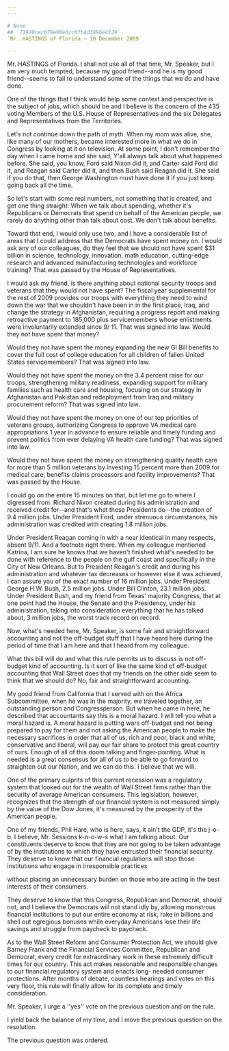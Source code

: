 ```yaml
---
---

# None
## `71920cecb79e98e6cc0fb4d3896e4129`
`Mr. HASTINGS of Florida — 10 December 2009`

---
```



Mr. HASTINGS of Florida. I shall not use all of that time, Mr. 
Speaker, but I am very much tempted, because my good friend--and he is 
my good friend--seems to fail to understand some of the things that we 
do and have done.

One of the things that I think would help some context and 
perspective is the subject of jobs, which should be and I believe is 
the concern of the 435 voting Members of the U.S. House of 
Representatives and the six Delegates and Representatives from the 
Territories.

Let's not continue down the path of myth. When my mom was alive, she, 
like many of our mothers, became interested more in what we do in 
Congress by looking at it on television. At some point, I don't 
remember the day when I came home and she said, Y'all always talk about 
what happened before. She said, you know, Ford said Nixon did it, and 
Carter said Ford did it, and Reagan said Carter did it, and then Bush 
said Reagan did it. She said if you do that, then George Washington 
must have done it if you just keep going back all the time.

So let's start with some real numbers, not something that is created, 
and get one thing straight: When we talk about spending, whether it's 
Republicans or Democrats that spend on behalf of the American people, 
we rarely do anything other than talk about cost. We don't talk about 
benefits.

Toward that end, I would only use two, and I have a considerable list 
of areas that I could address that the Democrats have spent money on. I 
would ask any of our colleagues, do they feel that we should not have 
spent $31 billion in science, technology, innovation, math education, 
cutting-edge research and advanced manufacturing technologies and 
workforce training? That was passed by the House of Representatives.

I would ask my friend, is there anything about national security 
troops and veterans that they would not have spent? The fiscal year 
supplemental for the rest of 2009 provides our troops with everything 
they need to wind down the war that we shouldn't have been in in the 
first place, Iraq, and change the strategy in Afghanistan, requiring a 
progress report and making retroactive payment to 185,000 plus 
servicemembers whose enlistments were involuntarily extended since 9/
11. That was signed into law. Would they not have spent that money?

Would they not have spent the money expanding the new GI Bill 
benefits to cover the full cost of college education for all children 
of fallen United States servicemembers? That was signed into law.

Would they not have spent the money on the 3.4 percent raise for our 
troops, strengthening military readiness, expanding support for 
military families such as health care and housing, focusing on our 
strategy in Afghanistan and Pakistan and redeployment from Iraq and 
military procurement reform? That was signed into law.

Would they not have spent the money on one of our top priorities of 
veterans groups, authorizing Congress to approve VA medical care 
appropriations 1 year in advance to ensure reliable and timely funding 
and prevent politics from ever delaying VA health care funding? That 
was signed into law.

Would they not have spent the money on strengthening quality health 
care for more than 5 million veterans by investing 15 percent more than 
2009 for medical care, benefits claims processors and facility 
improvements? That was passed by the House.

I could go on the entire 15 minutes on that, but let me go to where I 
digressed from. Richard Nixon created during his administration and 
received credit for--and that's what these Presidents do--the creation 
of 9.4 million jobs. Under President Ford, under strenuous 
circumstances, his administration was credited with creating 1.8 
million jobs.

Under President Reagan coming in with a near identical in many 
respects, absent 9/11. And a footnote right there. When my colleague 
mentioned Katrina, I am sure he knows that we haven't finished what's 
needed to be done with reference to the people on the gulf coast and 
specifically in the City of New Orleans. But to President Reagan's 
credit and during his administration and whatever tax decreases or 
however else it was achieved, I can assure you of the exact number of 
16 million jobs. Under President George H.W. Bush, 2.5 million jobs. 
Under Bill Clinton, 23.1 million jobs. Under President Bush, and my 
friend from Texas' majority Congress, that at one point had the House, 
the Senate and the Presidency, under his administration, taking into 
consideration everything that he has talked about, 3 million jobs, the 
worst track record on record.

Now, what's needed here, Mr. Speaker, is some fair and 
straightforward accounting and not the off-budget stuff that I have 
heard here during the period of time that I am here and that I heard 
from my colleague.

What this bill will do and what this rule permits us to discuss is 
not off-budget kind of accounting. Is it sort of like the same kind of 
off-budget accounting that Wall Street does that my friends on the 
other side seem to think that we should do? No, fair and 
straightforward accounting.

My good friend from California that I served with on the Africa 
Subcommittee, when he was in the majority, we traveled together, an 
outstanding person and Congressperson. But when he came in here, he 
described that accountants say this is a moral hazard. I will tell you 
what a moral hazard is. A moral hazard is putting wars off-budget and 
not being prepared to pay for them and not asking the American people 
to make the necessary sacrifices in order that all of us, rich and 
poor, black and white, conservative and liberal, will pay our fair 
share to protect this great country of ours. Enough of all of this doom 
talking and finger-pointing. What is needed is a great consensus for 
all of us to be able to go forward to straighten out our Nation, and we 
can do this. I believe that we will.

One of the primary culprits of this current recession was a 
regulatory system that looked out for the wealth of Wall Street firms 
rather than the security of average American consumers. This 
legislation, however, recognizes that the strength of our financial 
system is not measured simply by the value of the Dow Jones, it's 
measured by the prosperity of the American people.

One of my friends, Phil Hare, who is here, says, it ain't the GDP, 
it's the j-o-b. I believe, Mr. Sessions k-n-o-w-s what I am talking 
about. Our constituents deserve to know that they are not going to be 
taken advantage of by the institutions to which they have entrusted 
their financial security. They deserve to know that our financial 
regulations will stop those institutions who engage in irresponsible 
practices


without placing an unnecessary burden on those who are acting in the 
best interests of their consumers.

They deserve to know that this Congress, Republican and Democrat, 
should not, and I believe the Democrats will not stand idly by, 
allowing monstrous financial institutions to put our entire economy at 
risk, rake in billions and shell out egregious bonuses while everyday 
Americans lose their life savings and struggle from paycheck to 
paycheck.

As to the Wall Street Reform and Consumer Protection Act, we should 
give Barney Frank and the Financial Services Committee, Republican and 
Democrat, every credit for extraordinary work in these extremely 
difficult times for our country. This act makes reasonable and 
responsible changes to our financial regulatory system and enacts long-
needed consumer protections. After months of debate, countless hearings 
and votes on this very floor, this rule will finally allow for its 
complete and timely consideration.

Mr. Speaker, I urge a ''yes'' vote on the previous question and on 
the rule.

I yield back the balance of my time, and I move the previous question 
on the resolution.

The previous question was ordered.